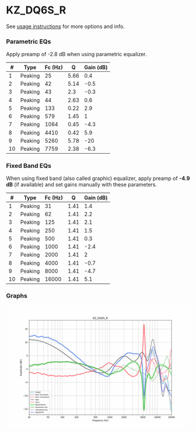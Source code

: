 # KZ_DQ6S_R
See [usage instructions](https://github.com/jaakkopasanen/AutoEq#usage) for more options and info.

### Parametric EQs
Apply preamp of -2.8 dB when using parametric equalizer.

|   # | Type    |   Fc (Hz) |    Q |   Gain (dB) |
|-----|---------|-----------|------|-------------|
|   1 | Peaking |        25 | 5.66 |         0.4 |
|   2 | Peaking |        42 | 5.14 |        -0.5 |
|   3 | Peaking |        43 | 2.3  |        -0.3 |
|   4 | Peaking |        44 | 2.63 |         0.6 |
|   5 | Peaking |       133 | 0.22 |         2.9 |
|   6 | Peaking |       579 | 1.45 |         1   |
|   7 | Peaking |      1084 | 0.45 |        -4.3 |
|   8 | Peaking |      4410 | 0.42 |         5.9 |
|   9 | Peaking |      5260 | 5.78 |       -20   |
|  10 | Peaking |      7759 | 2.38 |        -6.3 |

### Fixed Band EQs
When using fixed band (also called graphic) equalizer, apply preamp of **-4.9 dB** (if available) and set gains manually with these parameters.

|   # | Type    |   Fc (Hz) |    Q |   Gain (dB) |
|-----|---------|-----------|------|-------------|
|   1 | Peaking |        31 | 1.41 |         1.4 |
|   2 | Peaking |        62 | 1.41 |         2.2 |
|   3 | Peaking |       125 | 1.41 |         2.1 |
|   4 | Peaking |       250 | 1.41 |         1.5 |
|   5 | Peaking |       500 | 1.41 |         0.3 |
|   6 | Peaking |      1000 | 1.41 |        -2.4 |
|   7 | Peaking |      2000 | 1.41 |         2   |
|   8 | Peaking |      4000 | 1.41 |        -0.7 |
|   9 | Peaking |      8000 | 1.41 |        -4.7 |
|  10 | Peaking |     16000 | 1.41 |         5.1 |

### Graphs
![](./KZ_DQ6S_R.png)
